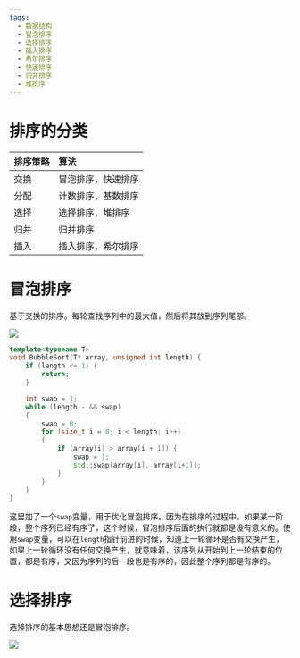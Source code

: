 ```yaml
---
tags:
  - 数据结构
  - 冒泡排序
  - 选择排序
  - 插入排序
  - 希尔排序
  - 快速排序
  - 归并排序
  - 堆排序
---
```


# 排序的分类

|  排序策略  |  算法         |
|:-------|:------------|
|  交换    |  冒泡排序，快速排序  |
|  分配    |  计数排序，基数排序  |
|  选择    |  选择排序，堆排序   |
|  归并    |  归并排序       |
|  插入    |  插入排序，希尔排序  |     
# 冒泡排序

基于交换的排序。每轮查找序列中的最大值，然后将其放到序列尾部。


![](https://www.runoob.com/wp-content/uploads/2019/03/bubbleSort.gif)

```Cpp
template<typename T>
void BubbleSort(T* array, unsigned int length) {
	if (length <= 1) {
		return;
	}

	int swap = 1;
	while (length-- && swap)
	{
		swap = 0;
		for (size_t i = 0; i < length; i++)
		{
			if (array[i] > array[i + 1]) {
				swap = 1;
				std::swap(array[i], array[i+1]);
			}
		}
	}
}
```
这里加了一个`swap`变量，用于优化冒泡排序。因为在排序的过程中，如果某一阶段，整个序列已经有序了，这个时候，冒泡排序后面的执行就都是没有意义的。使用`swap`变量，可以在`length`指针前进的时候，知道上一轮循环是否有交换产生，如果上一轮循环没有任何交换产生，就意味着，该序列从开始到上一轮结束的位置，都是有序，又因为序列的后一段也是有序的，因此整个序列都是有序的。

# 选择排序

选择排序的基本思想还是冒泡排序。

![](https://www.runoob.com/wp-content/uploads/2019/03/selectionSort.gif)
